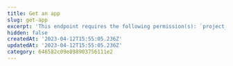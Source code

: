 ```yaml
---
title: Get an app
slug: get-app
excerpt: 'This endpoint requires the following permission(s): `project_configuration:apps:read`.'
hidden: false
createdAt: '2023-04-12T15:55:05.236Z'
updatedAt: '2023-04-12T15:55:05.236Z'
category: 646582c09e898903756111e2
---
```


